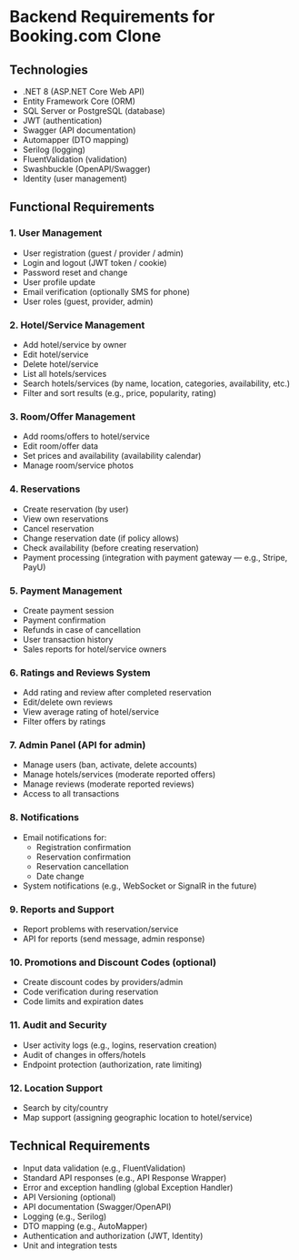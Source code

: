 # Backend Requirements for Booking.com Clone

## Technologies

- .NET 8 (ASP.NET Core Web API)
- Entity Framework Core (ORM)
- SQL Server or PostgreSQL (database)
- JWT (authentication)
- Swagger (API documentation)
- Automapper (DTO mapping)
- Serilog (logging)
- FluentValidation (validation)
- Swashbuckle (OpenAPI/Swagger)
- Identity (user management)

## Functional Requirements

### 1. User Management

- User registration (guest / provider / admin)
- Login and logout (JWT token / cookie)
- Password reset and change
- User profile update
- Email verification (optionally SMS for phone)
- User roles (guest, provider, admin)

### 2. Hotel/Service Management

- Add hotel/service by owner
- Edit hotel/service
- Delete hotel/service
- List all hotels/services
- Search hotels/services (by name, location, categories, availability, etc.)
- Filter and sort results (e.g., price, popularity, rating)

### 3. Room/Offer Management

- Add rooms/offers to hotel/service
- Edit room/offer data
- Set prices and availability (availability calendar)
- Manage room/service photos

### 4. Reservations

- Create reservation (by user)
- View own reservations
- Cancel reservation
- Change reservation date (if policy allows)
- Check availability (before creating reservation)
- Payment processing (integration with payment gateway — e.g., Stripe, PayU)

### 5. Payment Management

- Create payment session
- Payment confirmation
- Refunds in case of cancellation
- User transaction history
- Sales reports for hotel/service owners

### 6. Ratings and Reviews System

- Add rating and review after completed reservation
- Edit/delete own reviews
- View average rating of hotel/service
- Filter offers by ratings

### 7. Admin Panel (API for admin)

- Manage users (ban, activate, delete accounts)
- Manage hotels/services (moderate reported offers)
- Manage reviews (moderate reported reviews)
- Access to all transactions

### 8. Notifications

- Email notifications for:
  - Registration confirmation
  - Reservation confirmation
  - Reservation cancellation
  - Date change
- System notifications (e.g., WebSocket or SignalR in the future)

### 9. Reports and Support

- Report problems with reservation/service
- API for reports (send message, admin response)

### 10. Promotions and Discount Codes (optional)

- Create discount codes by providers/admin
- Code verification during reservation
- Code limits and expiration dates

### 11. Audit and Security

- User activity logs (e.g., logins, reservation creation)
- Audit of changes in offers/hotels
- Endpoint protection (authorization, rate limiting)

### 12. Location Support

- Search by city/country
- Map support (assigning geographic location to hotel/service)

## Technical Requirements

- Input data validation (e.g., FluentValidation)
- Standard API responses (e.g., API Response Wrapper)
- Error and exception handling (global Exception Handler)
- API Versioning (optional)
- API documentation (Swagger/OpenAPI)
- Logging (e.g., Serilog)
- DTO mapping (e.g., AutoMapper)
- Authentication and authorization (JWT, Identity)
- Unit and integration tests
